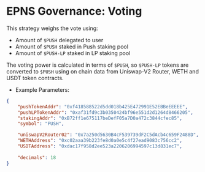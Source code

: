 # EPNS Governance: Voting

This strategy weighs the vote using:
- Amount of `$PUSH` delegated to user
- Amount of `$PUSH` staked in Push staking pool
- Amount of `$PUSH-LP` staked in LP staking pool

The voting power is calculated in terms of `$PUSH`, so `$PUSH-LP` tokens are converted to `$PUSH` using on chain data from Uniswap-V2 Router, WETH and USDT token contracts.

- Example Parameters:
```JSON
{
    "pushTokenAddr": "0xf418588522d5dd018b425E472991E52EBBeEEEEE",
    "pushLPTokenAddr": "0xaf31fd9c3b0350424bf96e551d2d1264d8466205",
    "stakingAddr": "0xB72ff1e675117beDefF05a7D0a472c3844cfec85",
    "symbol": "PUSH",

    "uniswapV2Router02": "0x7a250d5630B4cF539739dF2C5dAcb4c659F2488D",
    "WETHAddress": "0xc02aaa39b223fe8d0a0e5c4f27ead9083c756cc2",
    "USDTAddress": "0xdac17f958d2ee523a2206206994597c13d831ec7",
          
    "decimals": 18
}
```